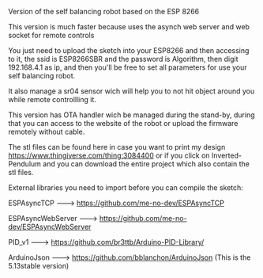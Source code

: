 Version of the self balancing robot based on the ESP 8266 


This version is much faster because uses the asynch web server and web socket for remote controls


You just need to upload the sketch into your ESP8266 and then accessing to it, the ssid is ESP8266SBR and the password is Algorithm, then digit 192.168.4.1 as ip, and then you'll be free to set all parameters for use your self balancing robot.


It also manage a sr04 sensor wich will help you to not hit object around you while remote controllling it.

This version has OTA handler wich be managed during the stand-by, during that you can access to the website of the robot or upload the firmware remotely without cable.


The stl files can be found here in case you want to print my design https://www.thingiverse.com/thing:3084400 or if you click on Inverted-Pendulum and you can download the entire project which also contain the stl files.

External libraries you need to import before you can compile the sketch:

ESPAsyncTCP  ---> https://github.com/me-no-dev/ESPAsyncTCP

ESPAsyncWebServer ---> https://github.com/me-no-dev/ESPAsyncWebServer

PID_v1 ---> https://github.com/br3ttb/Arduino-PID-Library/

ArduinoJson ---> https://github.com/bblanchon/ArduinoJson (This is the 5.13stable version)


